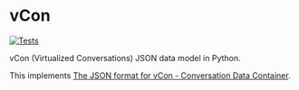 # vCon

[![Tests](https://github.com/kesara/vcon/actions/workflows/tests.yml/badge.svg)](https://github.com/kesara/vcon/actions/workflows/tests.yml)

vCon (Virtualized Conversations) JSON data model in Python.

This implements [The JSON format for vCon - Conversation Data Container](https://datatracker.ietf.org/doc/draft-ietf-vcon-vcon-container/).
